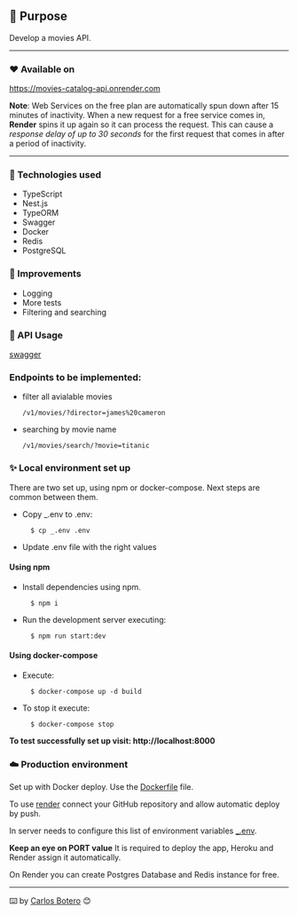 ## 🎯 Purpose

Develop a movies API.

---

### ❤️ Available on

https://movies-catalog-api.onrender.com

**Note**: Web Services on the free plan are automatically spun down after 15 minutes of inactivity. When a new request for a free service comes in, **Render** spins it up again so it can process the request.
This can cause a _response delay of up to 30 seconds_ for the first request that comes in after a period of inactivity.

---

### 🔧 Technologies used

- TypeScript
- Nest.js
- TypeORM
- Swagger
- Docker
- Redis
- PostgreSQL

### 🔎 Improvements

- Logging
- More tests
- Filtering and searching

### 🏁 API Usage

[swagger](https://movies-catalog-api.onrender.com/api)

### Endpoints to be implemented:

- filter all avialable movies

      /v1/movies/?director=james%20cameron

- searching by movie name

      /v1/movies/search/?movie=titanic

### ✨ Local environment set up

There are two set up, using npm or docker-compose. Next steps are common between them.

- Copy \_.env to .env:

        $ cp _.env .env

- Update .env file with the right values

#### Using npm

- Install dependencies using npm.

        $ npm i

- Run the development server executing:

        $ npm run start:dev

#### Using docker-compose

- Execute:

        $ docker-compose up -d build

- To stop it execute:

        $ docker-compose stop

**To test successfully set up visit: http://localhost:8000**

### ☁️ Production environment

Set up with Docker deploy. Use the [Dockerfile](Dockerfile) file.

To use [render](https://render.com/) connect your GitHub repository and allow automatic deploy by push.

In server needs to configure this list of environment variables [\_.env](_.env).

**Keep an eye on PORT value** It is required to deploy the app, Heroku and Render assign it automatically.

On Render you can create Postgres Database and Redis instance for free.

---

⌨️ by [Carlos Botero](https://github.com/in/carlos-eduardo-botero/) 😊

